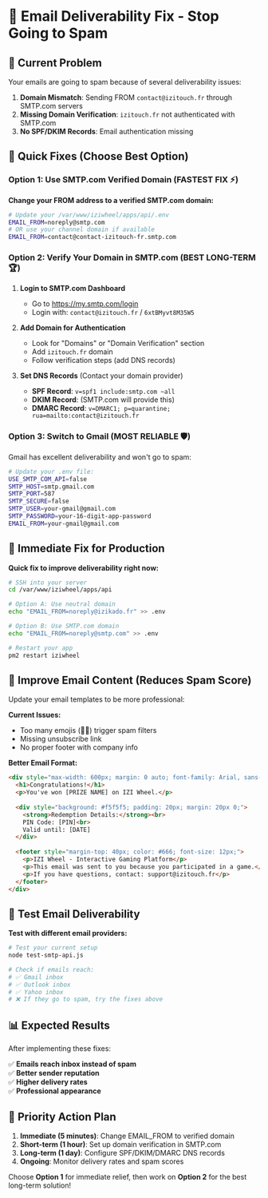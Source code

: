 # 📧 Email Deliverability Fix - Stop Going to Spam

## 🚨 Current Problem
Your emails are going to spam because of several deliverability issues:

1. **Domain Mismatch**: Sending FROM `contact@izitouch.fr` through SMTP.com servers
2. **Missing Domain Verification**: `izitouch.fr` not authenticated with SMTP.com  
3. **No SPF/DKIM Records**: Email authentication missing

## 🎯 Quick Fixes (Choose Best Option)

### Option 1: Use SMTP.com Verified Domain (FASTEST FIX ⚡)

**Change your FROM address to a verified SMTP.com domain:**

```bash
# Update your /var/www/iziwheel/apps/api/.env
EMAIL_FROM=noreply@smtp.com
# OR use your channel domain if available
EMAIL_FROM=contact@contact-izitouch-fr.smtp.com
```

### Option 2: Verify Your Domain in SMTP.com (BEST LONG-TERM 🏆)

1. **Login to SMTP.com Dashboard**
   - Go to https://my.smtp.com/login
   - Login with: `contact@izitouch.fr` / `6xtBMyvt8M35W5`

2. **Add Domain for Authentication**
   - Look for "Domains" or "Domain Verification" section  
   - Add `izitouch.fr` domain
   - Follow verification steps (add DNS records)

3. **Set DNS Records** (Contact your domain provider)
   - **SPF Record**: `v=spf1 include:smtp.com ~all`
   - **DKIM Record**: (SMTP.com will provide this)
   - **DMARC Record**: `v=DMARC1; p=quarantine; rua=mailto:contact@izitouch.fr`

### Option 3: Switch to Gmail (MOST RELIABLE 🛡️)

Gmail has excellent deliverability and won't go to spam:

```bash
# Update your .env file:
USE_SMTP_COM_API=false
SMTP_HOST=smtp.gmail.com
SMTP_PORT=587
SMTP_SECURE=false
SMTP_USER=your-gmail@gmail.com  
SMTP_PASSWORD=your-16-digit-app-password
EMAIL_FROM=your-gmail@gmail.com
```

## 🔧 Immediate Fix for Production

**Quick fix to improve deliverability right now:**

```bash
# SSH into your server
cd /var/www/iziwheel/apps/api

# Option A: Use neutral domain
echo "EMAIL_FROM=noreply@izikado.fr" >> .env

# Option B: Use SMTP.com domain  
echo "EMAIL_FROM=noreply@smtp.com" >> .env

# Restart your app
pm2 restart iziwheel
```

## 🎨 Improve Email Content (Reduces Spam Score)

Update your email templates to be more professional:

**Current Issues:**
- Too many emojis (🎉🎯) trigger spam filters
- Missing unsubscribe link
- No proper footer with company info

**Better Email Format:**
```html
<div style="max-width: 600px; margin: 0 auto; font-family: Arial, sans-serif;">
  <h1>Congratulations!</h1>
  <p>You've won [PRIZE NAME] on IZI Wheel.</p>
  
  <div style="background: #f5f5f5; padding: 20px; margin: 20px 0;">
    <strong>Redemption Details:</strong><br>
    PIN Code: [PIN]<br>
    Valid until: [DATE]
  </div>
  
  <footer style="margin-top: 40px; color: #666; font-size: 12px;">
    <p>IZI Wheel - Interactive Gaming Platform</p>
    <p>This email was sent to you because you participated in a game.</p>
    <p>If you have questions, contact: support@izitouch.fr</p>
  </footer>
</div>
```

## 🧪 Test Email Deliverability

**Test with different email providers:**

```bash
# Test your current setup
node test-smtp-api.js

# Check if emails reach:
# ✅ Gmail inbox
# ✅ Outlook inbox  
# ✅ Yahoo inbox
# ❌ If they go to spam, try the fixes above
```

## 📊 Expected Results

After implementing these fixes:

✅ **Emails reach inbox instead of spam**  
✅ **Better sender reputation**  
✅ **Higher delivery rates**  
✅ **Professional appearance**

## 🚀 Priority Action Plan

1. **Immediate (5 minutes)**: Change EMAIL_FROM to verified domain
2. **Short-term (1 hour)**: Set up domain verification in SMTP.com  
3. **Long-term (1 day)**: Configure SPF/DKIM/DMARC DNS records
4. **Ongoing**: Monitor delivery rates and spam scores

Choose **Option 1** for immediate relief, then work on **Option 2** for the best long-term solution! 